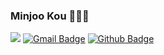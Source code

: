 ### Minjoo Kou 👩🏻‍🚀

<!--
**minjoo-kou/minjoo-kou** is a ✨ _special_ ✨ repository because its `README.md` (this file) appears on your GitHub profile.

Here are some ideas to get you started:

- 🔭 I’m currently working on ...
- 🌱 I’m currently learning ...
- 👯 I’m looking to collaborate on ...
- 🤔 I’m looking for help with ...
- 💬 Ask me about ...
- 📫 How to reach me: ...
- 😄 Pronouns: ...
- ⚡ Fun fact: ...
-->

 <a href="https://www.linkedin.com/in/%EB%AF%BC%EC%A3%BC-%EA%B5%AC-38347a1b1/" target="_blank"><img src="https://img.shields.io/badge/-LinkedIn-blue?style=flat-square&logo=Linkedin&logoColor=white"/></a>
[![Gmail Badge](https://img.shields.io/badge/Gmail-d14836?style=flat-square&logo=Gmail&logoColor=white&link=mailto:kouminjoo0510@gmail.com)](mailto:kouminjoo0510@gmail.com)
[![Github Badge](http://img.shields.io/badge/-Tech%20Blog-655ced?style=flat-square&logo=github&link=https://breebree.tistory.com/)](https://breebree.tistory.com/)
